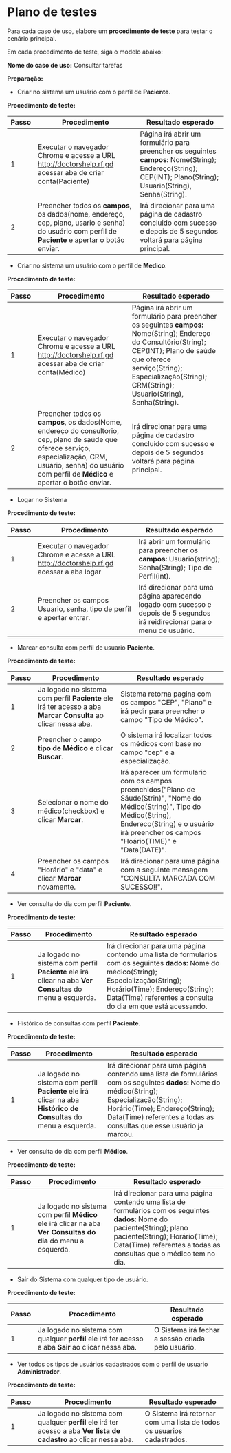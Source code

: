 # Plano de testes

Para cada caso de uso, elabore um **procedimento de teste** para testar o cenário principal.

Em cada procedimento de teste, siga o modelo abaixo:

**Nome do caso de uso:** Consultar tarefas

**Preparação:**

* Criar no sistema um usuário com o perfil de **Paciente**.


**Procedimento de teste:**

| Passo | Procedimento | Resultado esperado |
| --- | --- | --- |
| 1 | Executar o navegador Chrome e acesse a URL http://doctorshelp.rf.gd acessar aba de criar conta(Paciente) | Página irá abrir um formulário para preencher os seguintes **campos:** Nome(String); Endereço(String); CEP(INT); Plano(String); Usuario(String), Senha(String).|
| 2 | Preencher todos os **campos**, os dados(nome, endereço, cep, plano, usario e senha) do usuário com perfil de **Paciente** e apertar o botão enviar. | Irá direcionar para uma página de cadastro concluido com sucesso e depois de 5 segundos voltará para página principal. |


* Criar no sistema um usuário com o perfil de **Medico**.


**Procedimento de teste:**

| Passo | Procedimento | Resultado esperado |
| --- | --- | --- |
| 1 | Executar o navegador Chrome e acesse a URL http://doctorshelp.rf.gd acessar aba de criar conta(Médico) | Página irá abrir um formulário para preencher os seguintes **campos:** Nome(String); Endereço do Consultório(String); CEP(INT); Plano de saúde que oferece serviço(String); Especialização(String); CRM(String); Usuario(String), Senha(String).|
| 2 | Preencher todos os **campos**, os dados(Nome, endereço do consultorio, cep, plano de saúde que oferece serviço, especialização, CRM, usuario, senha) do usuário com perfil de **Médico** e apertar o botão enviar. | Irá direcionar para uma página de cadastro concluido com sucesso e depois de 5 segundos voltará para página principal. |


* Logar no Sistema


**Procedimento de teste:**

| Passo | Procedimento | Resultado esperado |
| --- | --- | --- |
| 1 | Executar o navegador Chrome e acesse a URL http://doctorshelp.rf.gd acessar a aba logar  | Irá abrir um formulário para preencher os **campos:** Usuario(string); Senha(String); Tipo de Perfil(int).|
| 2 | Preencher os campos Usuario, senha, tipo de perfil e apertar entrar. | Irá direcionar para uma página aparecendo logado com sucesso e depois de 5 segundos irá reidirecionar para o menu de usuário. |

* Marcar consulta com perfil de usuario **Paciente**.


**Procedimento de teste:**

| Passo | Procedimento | Resultado esperado |
| --- | --- | --- |
| 1 | Ja logado no sistema com perfil **Paciente** ele irá ter acesso a aba **Marcar Consulta** ao clicar nessa aba.| Sistema retorna pagina com os campos "CEP", "Plano" e irá pedir para preencher o campo "Tipo de Médico".|
| 2 | Preencher o campo **tipo de Médico** e clicar **Buscar**. | O sistema irá localizar todos os médicos com base no campo "cep" e a especialização. |
| 3 | Selecionar o nome do médico(checkbox) e clicar **Marcar**. | Irá aparecer um formulario com os campos preenchidos("Plano de Sáude(Strin)", "Nome do Médico(String)", Tipo do Médico(String), Endereco(String) e o usuário irá preencher os campos "Hoário(TIME)" e "Data(DATE)". |
| 4 | Preencher os campos "Horário" e "data" e clicar **Marcar** novamente. | Irá direcionar para uma página com a seguinte mensagem "CONSULTA MARCADA COM SUCESSO!!". |

* Ver consulta do dia com perfil **Paciente**.


**Procedimento de teste:**

| Passo | Procedimento | Resultado esperado |
| --- | --- | --- |
| 1 | Ja logado no sistema com perfil **Paciente** ele irá clicar na aba **Ver Consultas** do menu a esquerda.| Irá direcionar para uma página contendo uma lista de formulários com os seguintes **dados:** Nome do médico(String); Especialização(String); Horário(Time); Endereço(String); Data(Time) referentes a consulta do dia em que está acessando.|


* Histórico de consultas com perfil **Paciente**.


**Procedimento de teste:**

| Passo | Procedimento | Resultado esperado |
| --- | --- | --- |
| 1 | Ja logado no sistema com perfil **Paciente** ele irá clicar na aba **Histórico de Consultas** do menu a esquerda.| Irá direcionar para uma página contendo uma lista de formulários com os seguintes **dados:** Nome do médico(String); Especialização(String); Horário(Time); Endereço(String); Data(Time) referentes a todas as consultas que esse usuário ja marcou.|


* Ver consulta do dia com perfil **Médico**.


**Procedimento de teste:**

| Passo | Procedimento | Resultado esperado |
| --- | --- | --- |
| 1 | Ja logado no sistema com perfil **Médico** ele irá clicar na aba **Ver Consultas do dia** do menu a esquerda.| Irá direcionar para uma página contendo uma lista de formulários com os seguintes **dados:** Nome do paciente(String); plano paciente(String); Horário(Time); Data(Time) referentes a todas as consultas que o médico tem no dia.|



* Sair do Sistema com qualquer tipo de usuário.


**Procedimento de teste:**

| Passo | Procedimento | Resultado esperado |
| --- | --- | --- |
| 1 | Ja logado no sistema com qualquer **perfil** ele irá ter acesso a aba **Sair** ao clicar nessa aba.| O Sistema irá fechar a sessão criada pelo usuário.|

* Ver todos os tipos de usuários cadastrados com o perfil de usuario **Administrador**.


**Procedimento de teste:**

| Passo | Procedimento | Resultado esperado |
| --- | --- | --- |
| 1 | Ja logado no sistema com qualquer **perfil** ele irá ter acesso a aba **Ver lista de cadastro** ao clicar nessa aba.| O Sistema irá retornar com uma lista de todos os usuarios cadastrados.|

